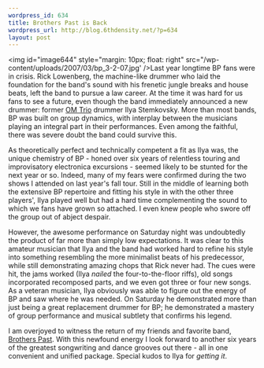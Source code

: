 ```yaml
--- 
wordpress_id: 634
title: Brothers Past is Back
wordpress_url: http://blog.6thdensity.net/?p=634
layout: post
---
```

<img id="image644" style="margin: 10px; float: right" src="/wp-content/uploads/2007/03/bp_3-2-07.jpg' />Last year longtime BP fans were in crisis.  Rick Lowenberg, the machine-like drummer who laid the foundation for the band's sound with his frenetic jungle breaks and house beats, left the band to pursue a law career.  At the time it was hard for us fans to see a future, even though the band immediately announced a new drummer: former <a href="http://www.omtrio.com/">OM Trio</a> drummer Ilya Stemkovsky.  More than most bands, BP was built on group dynamics, with interplay between the musicians playing an integral part in their performances.  Even among the faithful, there was severe doubt the band could survive this.

As theoretically perfect and technically competent a fit as Ilya was, the unique chemistry of BP - honed over six years of relentless touring and improvisatory electronica excursions - seemed likely to be stunted for the next year or so.  Indeed, many of my fears were confirmed during the two shows I attended on last year's fall tour.  Still in the middle of learning both the extensive BP repertoire and fitting his style in with the other three players', Ilya played well but had a hard time complementing the sound to which we fans have grown so attached.  I even knew people who swore off the group out of abject despair.

However, the awesome performance on Saturday night was undoubtedly the product of far more than simply low expectations.  It was clear to this amateur musician that Ilya and the band had worked hard to refine his style into something resembling the more minimalist beats of his predecessor, while still demonstrating amazing chops that Rick never had.  The cues were hit, the jams worked (Ilya <em>nailed</em> the four-to-the-floor riffs), old songs incorporated recomposed parts, and we even got three or four new songs.  As a veteran musician, Ilya obviously was able to figure out the energy of BP and saw where he was needed.  On Saturday he demonstrated more than just being a great replacement drummer for BP; he demonstrated a mastery of group performance and musical subtlety that confirms his legend.

I am overjoyed to witness the return of my friends and favorite band, <a href="http://brotherspast.com">Brothers Past</a>.  With this newfound energy I look forward to another six years of the greatest songwriting and dance grooves out there - all in one convenient and unified package.  Special kudos to Ilya for <em>getting it</em>.
